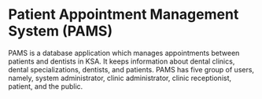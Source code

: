 # Patient Appointment Management System (PAMS)
PAMS is a database application which manages appointments between patients and dentists in KSA. It keeps information about dental clinics, dental specializations, dentists, and patients. PAMS has five group of users, namely, system administrator, clinic administrator, clinic receptionist, patient, and the public. 


